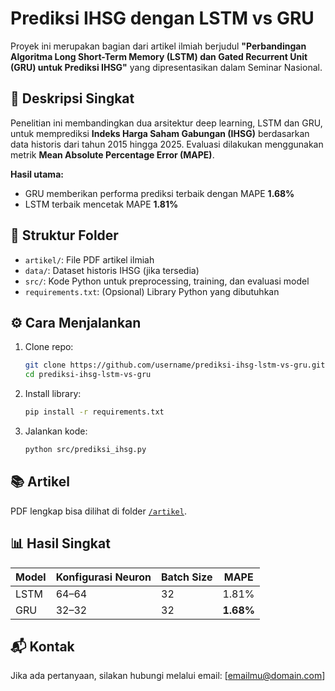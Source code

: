 # Prediksi IHSG dengan LSTM vs GRU

Proyek ini merupakan bagian dari artikel ilmiah berjudul **"Perbandingan Algoritma Long Short-Term Memory (LSTM) dan Gated Recurrent Unit (GRU) untuk Prediksi IHSG"** yang dipresentasikan dalam Seminar Nasional.

## 📄 Deskripsi Singkat

Penelitian ini membandingkan dua arsitektur deep learning, LSTM dan GRU, untuk memprediksi **Indeks Harga Saham Gabungan (IHSG)** berdasarkan data historis dari tahun 2015 hingga 2025. Evaluasi dilakukan menggunakan metrik **Mean Absolute Percentage Error (MAPE)**.

**Hasil utama:**
- GRU memberikan performa prediksi terbaik dengan MAPE **1.68%**
- LSTM terbaik mencetak MAPE **1.81%**

## 📁 Struktur Folder

- `artikel/`: File PDF artikel ilmiah
- `data/`: Dataset historis IHSG (jika tersedia)
- `src/`: Kode Python untuk preprocessing, training, dan evaluasi model
- `requirements.txt`: (Opsional) Library Python yang dibutuhkan

## ⚙️ Cara Menjalankan

1. Clone repo:
    ```bash
    git clone https://github.com/username/prediksi-ihsg-lstm-vs-gru.git
    cd prediksi-ihsg-lstm-vs-gru
    ```

2. Install library:
    ```bash
    pip install -r requirements.txt
    ```

3. Jalankan kode:
    ```bash
    python src/prediksi_ihsg.py
    ```

## 📚 Artikel

PDF lengkap bisa dilihat di folder [`/artikel`](./artikel).

## 📊 Hasil Singkat

| Model | Konfigurasi Neuron | Batch Size | MAPE    |
|-------|--------------------|------------|---------|
| LSTM  | 64–64              | 32         | 1.81%   |
| GRU   | 32–32              | 32         | **1.68%** |

## 📬 Kontak

Jika ada pertanyaan, silakan hubungi melalui email: [emailmu@domain.com]

